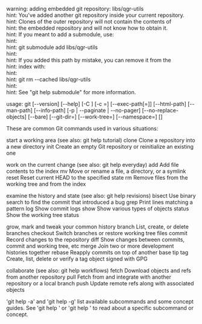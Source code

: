 warning: adding embedded git repository: libs/qgr-utils                                                                              
hint: You've added another git repository inside your current repository.                                                            
hint: Clones of the outer repository will not contain the contents of                                                                
hint: the embedded repository and will not know how to obtain it.                                                                    
hint: If you meant to add a submodule, use:                                                                                          
hint:                                                                                                                                
hint:   git submodule add <url> libs/qgr-utils                                                                                       
hint:                                                                                                                                
hint: If you added this path by mistake, you can remove it from the                                                                  
hint: index with:                                                                                                                    
hint:                                                                                                                                
hint:   git rm --cached libs/qgr-utils                                                                                               
hint:                                                                                                                                
hint: See "git help submodule" for more information. 


usage: git [--version] [--help] [-C <path>] [-c <name>=<value>]
           [--exec-path[=<path>]] [--html-path] [--man-path] [--info-path]
           [-p | --paginate | --no-pager] [--no-replace-objects] [--bare]
           [--git-dir=<path>] [--work-tree=<path>] [--namespace=<name>]
           <command> [<args>]

These are common Git commands used in various situations:

start a working area (see also: git help tutorial)
   clone      Clone a repository into a new directory
   init       Create an empty Git repository or reinitialize an existing one

work on the current change (see also: git help everyday)
   add        Add file contents to the index
   mv         Move or rename a file, a directory, or a symlink
   reset      Reset current HEAD to the specified state
   rm         Remove files from the working tree and from the index

examine the history and state (see also: git help revisions)
   bisect     Use binary search to find the commit that introduced a bug
   grep       Print lines matching a pattern
   log        Show commit logs
   show       Show various types of objects
   status     Show the working tree status

grow, mark and tweak your common history
   branch     List, create, or delete branches
   checkout   Switch branches or restore working tree files
   commit     Record changes to the repository
   diff       Show changes between commits, commit and working tree, etc
   merge      Join two or more development histories together
   rebase     Reapply commits on top of another base tip
   tag        Create, list, delete or verify a tag object signed with GPG

collaborate (see also: git help workflows)
   fetch      Download objects and refs from another repository
   pull       Fetch from and integrate with another repository or a local branch
   push       Update remote refs along with associated objects

'git help -a' and 'git help -g' list available subcommands and some
concept guides. See 'git help <command>' or 'git help <concept>'
to read about a specific subcommand or concept.
